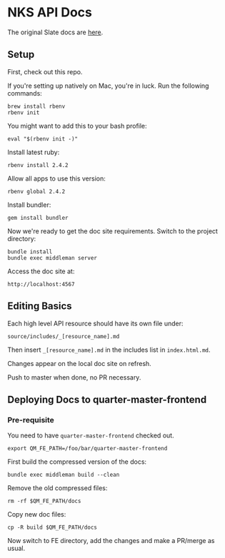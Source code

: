 # NKS API Docs

The original Slate docs are [here](./slate.md).

## Setup

First, check out this repo.

If you're setting up natively on Mac, you're in luck. Run the following commands:

    brew install rbenv
    rbenv init

You might want to add this to your bash profile:

    eval "$(rbenv init -)"

Install latest ruby:

    rbenv install 2.4.2

Allow all apps to use this version:

    rbenv global 2.4.2

Install bundler:

    gem install bundler

Now we're ready to get the doc site requirements. Switch to the project directory:

    bundle install
    bundle exec middleman server

Access the doc site at:

    http://localhost:4567

## Editing Basics

Each high level API resource should have its own file under:

    source/includes/_[resource_name].md

Then insert `_[resource_name].md` in the includes list in `index.html.md`.

Changes appear on the local doc site on refresh.

Push to master when done, no PR necessary.

## Deploying Docs to quarter-master-frontend

### Pre-requisite

You need to have `quarter-master-frontend` checked out.

    export QM_FE_PATH=/foo/bar/quarter-master-frontend

First build the compressed version of the docs:

    bundle exec middleman build --clean

Remove the old compressed files:

    rm -rf $QM_FE_PATH/docs

Copy new doc files:

    cp -R build $QM_FE_PATH/docs

Now switch to FE directory, add the changes and make a PR/merge as usual.

